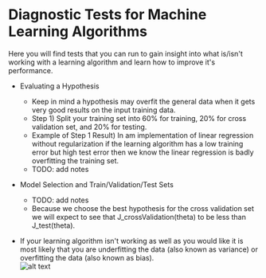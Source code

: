 Diagnostic Tests for Machine Learning Algorithms
================================================

Here you will find tests that you can run to gain insight into what is/isn't working with a learning algorithm and learn 
how to improve it's performance.

- Evaluating a Hypothesis
  + Keep in mind a hypothesis may overfit the general data when it gets very good results on the input training data.
  + Step 1) Split your training set into 60% for training, 
  20% for cross validation set, and 20% for testing.
  + Example of Step 1 Result) In am implementation of linear regression without regularization if the learning algorithm has a low training error but high test error then we know the linear regression is badly overfitting the training set.
  + TODO: add notes

- Model Selection and Train/Validation/Test Sets
  + TODO: add notes
  + Because we choose the best hypothesis for the cross validation set we will expect to see that J_crossValidation(theta) to be less than J_test(theta).

- If your learning algorithm isn't working as well as you would like it is most likely that you are underfitting the data (also
  known as variance) or overfitting the data (also known as bias).  
  ![alt text](https://raw.github.com/quinnliu/MachineLearning/master/imagesForExplanation/UnderFitAndOverFit.jpg)